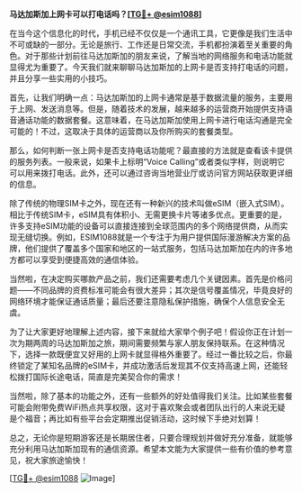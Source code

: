 **马达加斯加上网卡可以打电话吗？[[TG💪+ @esim1088](https://t.me/s/esim1088)]**

在当今这个信息化的时代，手机已经不仅仅是一个通讯工具，它更像是我们生活中不可或缺的一部分。无论是旅行、工作还是日常交流，手机都扮演着至关重要的角色。对于那些计划前往马达加斯加的朋友来说，了解当地的网络服务和电话功能就显得尤为重要了。今天我们就来聊聊马达加斯加的上网卡是否支持打电话的问题，并且分享一些实用的小技巧。

首先，让我们明确一点：马达加斯加的上网卡通常是基于数据流量的服务，主要用于上网、发送消息等。但是，随着技术的发展，越来越多的运营商开始提供支持语音通话功能的数据套餐。这意味着，在马达加斯加使用上网卡进行电话沟通是完全可能的！不过，这取决于具体的运营商以及你所购买的套餐类型。

那么，如何判断一张上网卡是否支持电话功能呢？最直接的方法就是查看该卡提供的服务列表。一般来说，如果卡上标明“Voice Calling”或者类似字样，则说明它可以用来拨打电话。此外，还可以通过咨询当地营业厅或访问官方网站获取更详细的信息。

除了传统的物理SIM卡之外，现在还有一种新兴的技术叫做eSIM（嵌入式SIM）。相比于传统SIM卡，eSIM具有体积小、无需更换卡片等诸多优点。更重要的是，许多支持eSIM功能的设备可以直接连接到全球范围内的多个网络提供商，从而实现无缝切换。例如，ESIM1088就是一个专注于为用户提供国际漫游解决方案的品牌，他们提供了覆盖多个国家和地区的一站式服务，包括马达加斯加在内的许多地方都可以享受到便捷高效的通信体验。

当然啦，在决定购买哪款产品之前，我们还需要考虑几个关键因素。首先是价格问题——不同品牌的资费标准可能会有很大差异；其次是信号覆盖情况，毕竟良好的网络环境才能保证通话质量；最后还要注意隐私保护措施，确保个人信息安全无虞。

为了让大家更好地理解上述内容，接下来就给大家举个例子吧！假设你正在计划一次为期两周的马达加斯加之旅，期间需要频繁与家人朋友保持联系。在这种情况下，选择一款既便宜又好用的上网卡就显得格外重要了。经过一番比较之后，你最终锁定了某知名品牌的eSIM卡，并成功激活后发现其不仅支持高速上网，还能轻松拨打国际长途电话，简直是完美契合你的需求！

当然啦，除了基本的功能之外，还有一些额外的好处值得我们关注。比如某些套餐可能会附带免费WiFi热点共享权限，这对于喜欢聚会或者团队出行的人来说无疑是个福音；再比如有些平台会定期推出促销活动，这时候下手绝对划算！

总之，无论你是短期游客还是长期居住者，只要合理规划并做好充分准备，就能够充分利用马达加斯加现有的通信资源。希望本文能为大家提供一些有价值的参考意见，祝大家旅途愉快！

[[TG💪+ @esim1088](https://t.me/s/esim1088) ![Image](https://i.postimg.cc/4NQfJmqS/Snipaste-2025-05-13-00-14-12.png)]